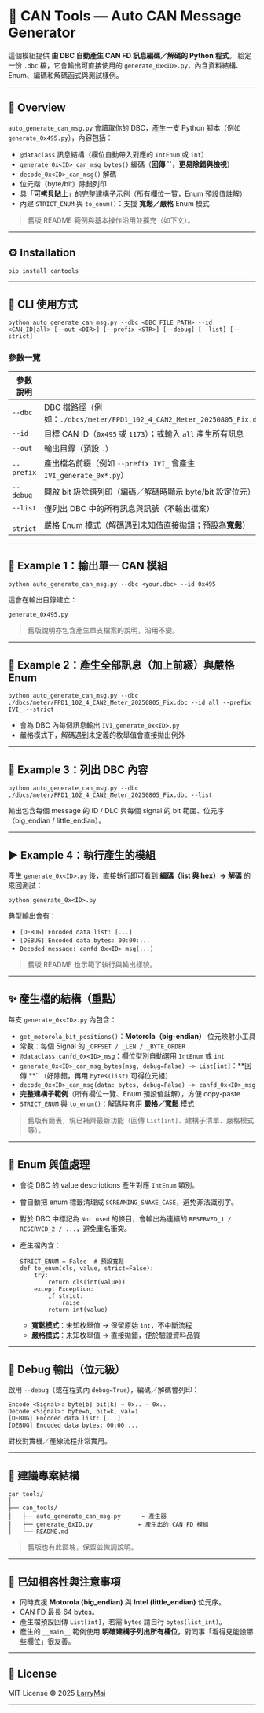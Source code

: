 # 🧮 CAN Tools — Auto CAN Message Generator

這個模組提供 **由 DBC 自動產生 CAN FD 訊息編碼／解碼的 Python 程式**。
給定一份 `.dbc` 檔，它會輸出可直接使用的 `generate_0x<ID>.py`，內含資料結構、Enum、編碼和解碼函式與測試樣例。

---

## 🚗 Overview

`auto_generate_can_msg.py` 會讀取你的 DBC，產生一支 Python 腳本（例如 `generate_0x495.py`），內容包括：

* `@dataclass` 訊息結構（欄位自動帶入對應的 `IntEnum` 或 `int`）
* `generate_0x<ID>_can_msg_bytes()` 編碼（**回傳 ******``******，更易除錯與檢視**）
* `decode_0x<ID>_can_msg()` 解碼
* 位元階（byte/bit）除錯列印
* 具「**可拷貝貼上**」的完整建構子示例（所有欄位一覽，Enum 預設值註解）
* 內建 `STRICT_ENUM` 與 `to_enum()`：支援 **寬鬆／嚴格** Enum 模式

> 舊版 README 範例與基本操作沿用並擴充（如下文）。

---

## ⚙️ Installation

```
pip install cantools

```

---

## 🧬 CLI 使用方式

```
python auto_generate_can_msg.py --dbc <DBC_FILE_PATH> --id <CAN_ID|all> [--out <DIR>] [--prefix <STR>] [--debug] [--list] [--strict]

```

### 參數一覽

| 參數 說明      |                                                                   |
| ---------- | ----------------------------------------------------------------- |
| `--dbc`    | DBC 檔路徑（例如：`./dbcs/meter/FPD1_102_4_CAN2_Meter_20250805_Fix.dbc`） |
| `--id`     | 目標 CAN ID（`0x495` 或 `1173`）；或輸入 `all` 產生所有訊息                      |
| `--out`    | 輸出目錄（預設 `.`）                                                      |
| `--prefix` | 產出檔名前綴（例如 `--prefix IVI_` 會產生 `IVI_generate_0x*.py`）              |
| `--debug`  | 開啟 bit 級除錯列印（編碼／解碼時顯示 byte/bit 設定位元）                              |
| `--list`   | 僅列出 DBC 中的所有訊息與訊號（不輸出檔案）                                          |
| `--strict` | 嚴格 Enum 模式（解碼遇到未知值直接拋錯；預設為**寬鬆**）                                 |

---

## 🥪 Example 1：輸出單一 CAN 模組

```
python auto_generate_can_msg.py --dbc <your.dbc> --id 0x495

```

這會在輸出目錄建立：

```
generate_0x495.py

```

> 舊版說明亦包含產生單支檔案的說明，沿用不變。

---

## 🧰 Example 2：產生全部訊息（加上前綴）與嚴格 Enum

```
python auto_generate_can_msg.py --dbc ./dbcs/meter/FPD1_102_4_CAN2_Meter_20250805_Fix.dbc --id all --prefix IVI_ --strict

```

* 會為 DBC 內每個訊息輸出 `IVI_generate_0x<ID>.py`
* 嚴格模式下，解碼遇到未定義的枚舉值會直接拋出例外

---

## 📜 Example 3：列出 DBC 內容

```
python auto_generate_can_msg.py --dbc ./dbcs/meter/FPD1_102_4_CAN2_Meter_20250805_Fix.dbc --list

```

輸出包含每個 message 的 ID / DLC 與每個 signal 的 bit 範圍、位元序（big_endian / little_endian）。

---

## ▶️ Example 4：執行產生的模組

產生 `generate_0x<ID>.py` 後，直接執行即可看到 **編碼（list 與 hex）→ 解碼** 的來回測試：

```
python generate_0x<ID>.py

```

典型輸出會有：

* `[DEBUG] Encoded data list: [...]`
* `[DEBUG] Encoded data bytes: 00:00:...`
* `Decoded message: canfd_0x<ID>_msg(...)`

> 舊版 README 也示範了執行與輸出樣貌。

---

## ✨ 產生檔的結構（重點）

每支 `generate_0x<ID>.py` 內包含：

* `get_motorola_bit_positions()`：**Motorola（big-endian）** 位元映射小工具
* 常數：每個 Signal 的 `_OFFSET / _LEN / _BYTE_ORDER`
* `@dataclass canfd_0x<ID>_msg`：欄位型別自動選用 `IntEnum` 或 `int`
* `generate_0x<ID>_can_msg_bytes(msg, debug=False) -> List[int]`：**回傳 **``（好除錯，再用 `bytes(list)` 可得位元組）
* `decode_0x<ID>_can_msg(data: bytes, debug=False) -> canfd_0x<ID>_msg`
* **完整建構子範例**（所有欄位一覽、Enum 預設值註解），方便 copy-paste
* `STRICT_ENUM` 與 `to_enum()`：解碼時套用 **嚴格／寬鬆** 模式

> 舊版有簡表，現已補齊最新功能（回傳 `List[int]`、建構子清單、嚴格模式等）。

---

## 🧠 Enum 與值處理

* 會從 DBC 的 value descriptions 產生對應 `IntEnum` 類別。
* 會自動把 enum 標籤清理成 `SCREAMING_SNAKE_CASE`，避免非法識別字。
* 對於 DBC 中標記為 `Not used` 的條目，會輸出為連續的 `RESERVED_1 / RESERVED_2 / ...`，避免重名衝突。
* 產生檔內含：

  ```
  STRICT_ENUM = False  # 預設寬鬆
  def to_enum(cls, value, strict=False):
      try:
          return cls(int(value))
      except Exception:
          if strict:
              raise
          return int(value)

  ```

  * **寬鬆模式**：未知枚舉值 → 保留原始 `int`，不中斷流程
  * **嚴格模式**：未知枚舉值 → 直接拋錯，便於驗證資料品質

---

## 🔎 Debug 輸出（位元級）

啟用 `--debug`（或在程式內 `debug=True`），編碼／解碼會列印：

```
Encode <Signal>: byte[b] bit[k] → 0x.. → 0x..
Decode <Signal>: byte=b, bit=k, val=1
[DEBUG] Encoded data list: [...]
[DEBUG] Encoded data bytes: 00:00:...

```

對校對實機／產線流程非常實用。

---

## 📂 建議專案結構

```
car_tools/
│
├── can_tools/
│   ├── auto_generate_can_msg.py      ← 產生器
│   ├── generate_0xID.py             ← 產生出的 CAN FD 模組
│   └── README.md

```

> 舊版也有此區塊，保留並微調說明。

---

## 🧩 已知相容性與注意事項

* 同時支援 **Motorola (big_endian)** 與 **Intel (little_endian)** 位元序。
* CAN FD 最長 64 bytes。
* 產生檔預設回傳 `List[int]`，若需 `bytes` 請自行 `bytes(list_int)`。
* 產生的 `__main__` 範例使用 **明確建構子列出所有欄位**，對同事「看得見能設哪些欄位」很友善。

---

## 🧾 License

MIT License © 2025 [LarryMai](https://github.com/LarryMai)

---

